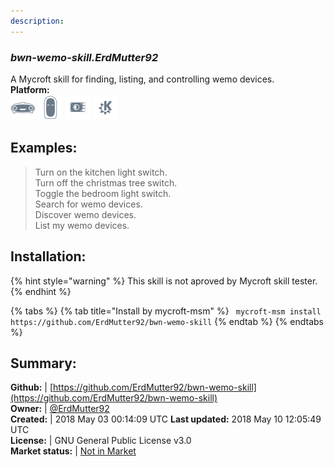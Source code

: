 ```yaml
---
description: 
---
```


### _bwn-wemo-skill.ErdMutter92_  
A Mycroft skill for finding, listing, and controlling wemo devices.  
**Platform:**  
 ![Mark I](../.gitbook/assets/mark-1-icon.png)  ![Mark II](../.gitbook/assets/mark-2-icon.png)  ![Picroft](../.gitbook/assets/picroft-icon.png)  ![plasmoid](../.gitbook/assets/kde.png)   
## Examples:  
> Turn on the kitchen light switch.  
> Turn off the christmas tree switch.  
> Toggle the bedroom light switch.  
> Search for wemo devices.  
> Discover wemo devices.  
> List my wemo devices.  
  
## Installation:  
{% hint style="warning" %}
This skill is not aproved by Mycroft skill tester.
{% endhint %}
    
{% tabs %}
{% tab title="Install by mycroft-msm" %}
``` mycroft-msm install https://github.com/ErdMutter92/bwn-wemo-skill```
{% endtab %}
  {% endtabs %}
    
## Summary:  
**Github:** | [https://github.com/ErdMutter92/bwn-wemo-skill](https://github.com/ErdMutter92/bwn-wemo-skill)  
**Owner:** | [@ErdMutter92](https://github.com/ErdMutter92)  
**Created:** | 2018 May 03 00:14:09 UTC  **Last updated:** 2018 May 10 12:05:49 UTC  
**License:** | GNU General Public License v3.0  
**Market status:** | [Not in Market](https://market.mycroft.ai/skill/)  
